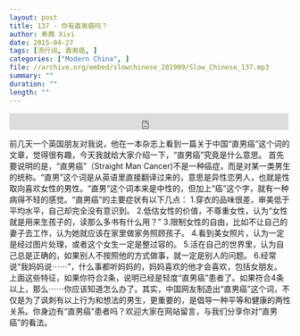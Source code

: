 ```yaml
---
layout: post
title: 137 - 你有直男癌吗？
author: 希茜 Xixi
date: 2015-04-27
tags: [流行词, 直男癌, ]
categories: ["Modern China", ]
file: //archive.org/embed/slowchinese_201909/Slow_Chinese_137.mp3
summary: ""
duration: ""
length: ""
---
```


<iframe src="https://archive.org/embed/slowchinese_201909/Slow_Chinese_137.mp3" width="500" height="30" frameborder="0" webkitallowfullscreen="true" mozallowfullscreen="true" allowfullscreen></iframe>

前几天一个英国朋友对我说，他在一本杂志上看到一篇关于中国“直男癌”这个词的文章，觉得很有趣，今天我就给大家介绍一下，“直男癌”究竟是什么意思。
首先要说明的是，“直男癌”（Straight Man Cancer)不是一种癌症，而是对某一类男生的统称。“直男”这个词是从英语里直接翻译过来的，意思是异性恋男人，也就是性取向喜欢女性的男性。“直男”这个词本来是中性的，但加上“癌”这个字，就有一种病得不轻的感觉。“直男癌”的主要症状有以下几点：
1.穿衣的品味很差，审美低于平均水平，自己却完全没有意识到。
2.低估女性的价值，不尊重女性，认为“女性就是用来生孩子的，读那么多书有什么用？”
3.限制女性的自由，比如不让自己的妻子去工作，认为她就应该在家里做家务照顾孩子。
4.看到美女照片，认为一定是经过图片处理，或者这个女生一定是整过容的。
5.活在自己的世界里，认为自己总是正确的，如果别人不按照他的方式做事，就一定是别人的问题。
6.经常说“我妈妈说⋯⋯”，什么事都听妈妈的，妈妈喜欢的他才会喜欢，包括女朋友。
上面这些特征，如果你符合2条，说明已经是轻度“直男癌”患者了。如果符合4条以上，那么⋯⋯你应该知道怎么办了。其实，中国网友制造出“直男癌”这个词，不仅是为了讽刺有以上行为和想法的男生，更重要的，是倡导一种平等和健康的两性关系。你身边有“直男癌”患者吗？欢迎大家在网站留言，与我们分享你对“直男癌”的看法。

